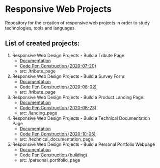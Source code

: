 # Responsive Web Projects

Repository for the creation of responsive web projects in order to study technologies, tools and languages.

## List of created projects:

1. Responsive Web Design Projects - Build a Tribute Page:
   * [Documentation](https://www.freecodecamp.org/learn/responsive-web-design/responsive-web-design-projects/build-a-tribute-page)
   * [Code Pen Construction (2020-07-20)](https://codepen.io/robsoncsoares/pen/WNrLvwb)
   * src: /tribute_page
2. Responsive Web Design Projects - Build a Survey Form:
   * [Documentation](https://www.freecodecamp.org/learn/responsive-web-design/responsive-web-design-projects/build-a-survey-form)
   * [Code Pen Construction (2020-08-02)](https://codepen.io/robsoncsoares/pen/MWKNxgz)
   * src: /tribute_page
3. Responsive Web Design Projects - Build a Product Landing Page:
   * [Documentation](https://www.freecodecamp.org/learn/responsive-web-design/responsive-web-design-projects/build-a-product-landing-page)
   * [Code Pen Construction (2020-08-23)](https://codepen.io/robsoncsoares/pen/oNxBLLg)
   * src: /landing_page
4. Responsive Web Design Projects - Build a Technical Documentation Page
   * [Documentation](https://www.freecodecamp.org/learn/responsive-web-design/responsive-web-design-projects/build-a-technical-documentation-page)
   * [Code Pen Construction (2020-10-05)](https://codepen.io/robsoncsoares/pen/vYGoqQM)
   * src: /technical_documentation_page
5. Responsive Web Design Projects - Build a Personal Portfolio Webpage
   * [Documentation](https://www.freecodecamp.org/learn/responsive-web-design/responsive-web-design-projects/build-a-personal-portfolio-webpage)
   * [Code Pen Construction (building)]()
   * src: /personal_portifolio_page